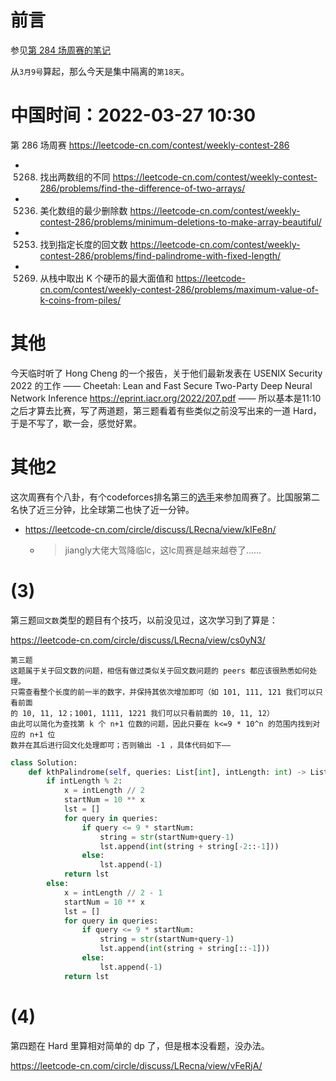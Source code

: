 
# 前言

参见[第 284 场周赛的笔记](https://github.com/BIAOXYZ/variousCodes/blob/master/_CodeTopics/LeetCode_contest/weekly/weekly2022/284-%5B%E9%9B%86%E4%B8%AD%E9%9A%94%E7%A6%BB%E7%AC%AC4%E5%A4%A9%5D/README.md)

从`3月9号`算起，那么今天是集中隔离的`第18天`。

# 中国时间：2022-03-27 10:30

第 286 场周赛 https://leetcode-cn.com/contest/weekly-contest-286
- 5268. 找出两数组的不同 https://leetcode-cn.com/contest/weekly-contest-286/problems/find-the-difference-of-two-arrays/
- 5236. 美化数组的最少删除数 https://leetcode-cn.com/contest/weekly-contest-286/problems/minimum-deletions-to-make-array-beautiful/
- 5253. 找到指定长度的回文数 https://leetcode-cn.com/contest/weekly-contest-286/problems/find-palindrome-with-fixed-length/
- 5269. 从栈中取出 K 个硬币的最大面值和 https://leetcode-cn.com/contest/weekly-contest-286/problems/maximum-value-of-k-coins-from-piles/

# 其他

今天临时听了 Hong Cheng 的一个报告，关于他们最新发表在 USENIX Security 2022 的工作 —— Cheetah: Lean and Fast Secure Two-Party Deep Neural Network Inference https://eprint.iacr.org/2022/207.pdf —— 所以基本是11:10之后才算去比赛，写了两道题，第三题看着有些类似之前没写出来的一道 Hard，于是不写了，歇一会，感觉好累。

# 其他2

这次周赛有个八卦，有个codeforces排名第三的[选手](https://codeforces.com/profile/jiangly)来参加周赛了。比国服第二名快了近三分钟，比全球第二也快了近一分钟。
- https://leetcode-cn.com/circle/discuss/LRecna/view/kIFe8n/
  * > jiangly大佬大驾降临lc，这lc周赛是越来越卷了……

# (3)

第三题`回文数`类型的题目有个技巧，以前没见过，这次学习到了算是：

https://leetcode-cn.com/circle/discuss/LRecna/view/cs0yN3/
```
第三题
这题属于关于回文数的问题，相信有做过类似关于回文数问题的 peers 都应该很熟悉如何处理。
只需查看整个长度的前一半的数字，并保持其依次增加即可（如 101, 111, 121 我们可以只看前面
的 10, 11, 12；1001, 1111, 1221 我们可以只看前面的 10, 11, 12）
由此可以简化为查找第 k 个 n+1 位数的问题，因此只要在 k<=9 * 10^n 的范围内找到对应的 n+1 位
数并在其后进行回文化处理即可；否则输出 -1 ，具体代码如下——
```
```py
class Solution:
    def kthPalindrome(self, queries: List[int], intLength: int) -> List[int]:
        if intLength % 2:
            x = intLength // 2
            startNum = 10 ** x
            lst = []
            for query in queries:
                if query <= 9 * startNum:
                    string = str(startNum+query-1)
                    lst.append(int(string + string[-2::-1]))
                else:
                    lst.append(-1)
            return lst
        else:
            x = intLength // 2 - 1
            startNum = 10 ** x
            lst = []
            for query in queries:
                if query <= 9 * startNum:
                    string = str(startNum+query-1)
                    lst.append(int(string + string[::-1]))
                else:
                    lst.append(-1)
            return lst
```

# (4)

第四题在 Hard 里算相对简单的 dp 了，但是根本没看题，没办法。

https://leetcode-cn.com/circle/discuss/LRecna/view/vFeRjA/

